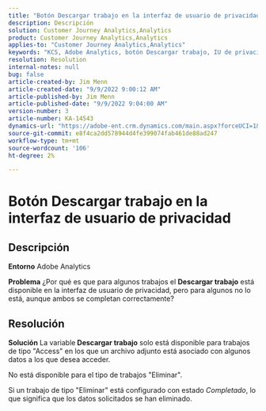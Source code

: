 ```yaml
---
title: "Botón Descargar trabajo en la interfaz de usuario de privacidad"
description: Descripción
solution: Customer Journey Analytics,Analytics
product: Customer Journey Analytics,Analytics
applies-to: "Customer Journey Analytics,Analytics"
keywords: "KCS, Adobe Analytics, botón Descargar trabajo, IU de privacidad"
resolution: Resolution
internal-notes: null
bug: false
article-created-by: Jim Menn
article-created-date: "9/9/2022 9:00:12 AM"
article-published-by: Jim Menn
article-published-date: "9/9/2022 9:04:00 AM"
version-number: 3
article-number: KA-14543
dynamics-url: "https://adobe-ent.crm.dynamics.com/main.aspx?forceUCI=1&pagetype=entityrecord&etn=knowledgearticle&id=df343ccf-1d30-ed11-9db1-0022480866ad"
source-git-commit: e8f4ca2dd578944d4fe399074fab461de88ad247
workflow-type: tm+mt
source-wordcount: '106'
ht-degree: 2%

---
```


# Botón Descargar trabajo en la interfaz de usuario de privacidad

## Descripción


<b>Entorno</b>
Adobe Analytics

<b>Problema</b>
¿Por qué es que para algunos trabajos el <b>Descargar trabajo</b> está disponible en la interfaz de usuario de privacidad, pero para algunos no lo está, aunque ambos se completan correctamente?


## Resolución


<b>Solución</b>
La variable<b> Descargar trabajo</b> solo está disponible para trabajos de tipo &quot;Access&quot; en los que un archivo adjunto está asociado con algunos datos a los que desea acceder.

No está disponible para el tipo de trabajos &quot;Eliminar&quot;.

Si un trabajo de tipo &quot;Eliminar&quot; está configurado con estado *Completado*, lo que significa que los datos solicitados se han eliminado.
